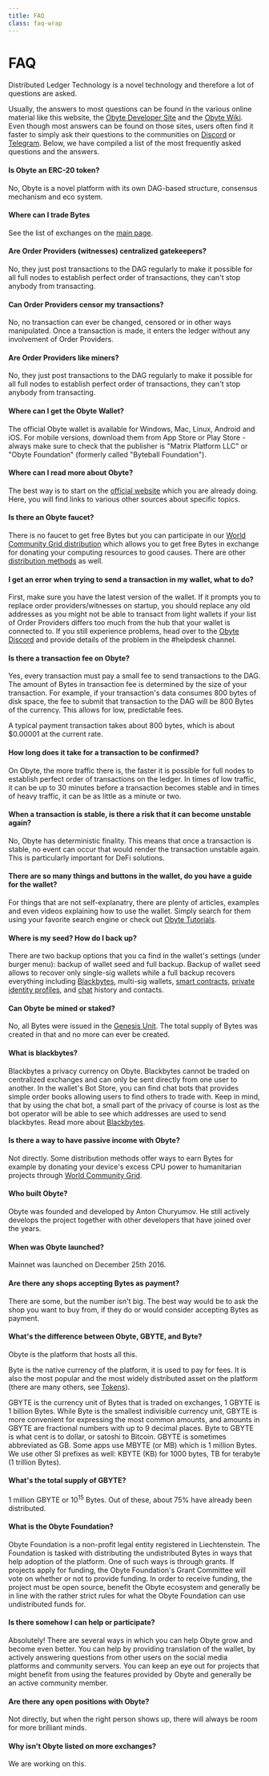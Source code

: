 ```yaml
---
title: FAQ
class: faq-wrap
---
```


# FAQ

<div class="sub-block">
    Distributed Ledger Technology is a novel technology and therefore a lot of questions are asked.
</div>

<p class="sub-text-block">
    Usually, the answers to most questions can be found in the various online material like this website, the <a target="_blank" href="https://developer.obyte.org">Obyte Developer Site</a> and the 
    <a target="_blank" href="https://wiki.obyte.org">Obyte Wiki</a>. Even though most answers can be found on those sites, users often find 
    it faster to simply ask their questions to the communities on <a target="_blank" href="https://discord.obyte.org">Discord</a> or 
    <a target="_blank" href="https://t.me/obyteorg">Telegram</a>. Below, we have compiled a list of the most frequently asked questions and the answers.
</p>

<div class="white-block">
    <h4>Is Obyte an ERC-20 token?</h4>
    <p>No, Obyte is a novel platform with its own DAG-based structure, consensus mechanism and eco system.</p>
</div>
<div class="white-block">
    <h4>Where can I trade Bytes</h4>
    <p>See the list of exchanges on the <a href="/">main page</a>.</p>
</div>
<div class="white-block">
    <h4>Are Order Providers (witnesses) centralized gatekeepers?</h4>
    <p>No, they just post transactions to the DAG regularly to make it possible for all full nodes to establish perfect order of transactions, they can't stop anybody from transacting.</p>
</div>
<div class="white-block">
    <h4>Can Order Providers censor my transactions?</h4>
    <p>No, no transaction can ever be changed, censored or in other ways manipulated. Once a transaction is made, it enters the ledger without any involvement of Order Providers.</p>
</div>
<div class="white-block">
    <h4>Are Order Providers like miners?</h4>
    <p>No, they just post transactions to the DAG regularly to make it possible for all full nodes to establish perfect order of transactions, they can't stop anybody from transacting.</p>
</div>
<div class="white-block">
    <h4>Where can I get the Obyte Wallet?</h4>
    <p>The official Obyte wallet is available for Windows, Mac, Linux, Android and iOS. For mobile versions, download them from App Store or Play Store - always make sure to check that the publisher is "Matrix Platform LLC" or "Obyte Foundation" (formerly called "Byteball Foundation").</p>
</div>

<div class="white-block">
    <h4>Where can I read more about Obyte?</h4>
    <p>The best way is to start on the <a target="_blank" href="/">official website</a> which you are already doing. Here, you will find links to various other sources about specific topics.</p>
</div>

<div class="white-block">
    <h4>Is there an Obyte faucet?</h4>
    <p>There is no faucet to get free Bytes but you can participate in our <a href="/distribution/world-community-grid">World Community Grid distribution</a>
     which allows you to get free Bytes in exchange for donating your computing resources to good causes. There are 
     other <a href="/distribution">distribution methods</a> as well.</p>
</div>

<div class="white-block">
    <h4>I get an error when trying to send a transaction in my wallet, what to do?</h4>
    <p>First, make sure you have the latest version of the wallet. If it prompts you to replace order 
    providers/witnesses on startup, you should replace any old addresses as you might not be able to transact from 
    light wallets if your list of Order Providers differs too much from the hub that your wallet is connected to. 
    If you still experience problems, head over to the <a target="_blank" href="https://discord.obyte.org">Obyte Discord</a> and provide details of the problem in the #helpdesk channel.</p>
</div>

<div class="white-block">
    <h4>Is there a transaction fee on Obyte?</h4>
    <p>
        Yes, every transaction must pay a small fee to send transactions to the DAG. The amount of Bytes in transaction fee is determined by the size of your transaction. For example, if your transaction's data consumes 800 bytes of disk space, the fee to submit that transaction to the DAG will be 800 Bytes of the currency. This allows for low, predictable fees.
    </p>
    <p>A typical payment transaction takes about 800 bytes, which is about $0.00001 at the current rate.</p>
</div>

<div class="white-block">
    <h4>How long does it take for a transaction to be confirmed?</h4>
    <p>
        On Obyte, the more traffic there is, the faster it is possible for full nodes to establish perfect order of transactions on the ledger. In times of low traffic, it can be up to 30 minutes before a transaction becomes stable and in times of heavy traffic, it can be as little as a minute or two.
    </p>
</div>

<div class="white-block">
    <h4>When a transaction is stable, is there a risk that it can become unstable again?</h4>
    <p>
        No, Obyte has deterministic finality. This means that once a transaction is stable, no event can occur that would render the transaction unstable again. This is particularly important for DeFi solutions.
    </p>
</div>

<div class="white-block">
    <h4>There are so many things and buttons in the wallet, do you have a guide for the wallet?</h4>
    <p>
        For things that are not self-explanatry, there are plenty of articles, examples and even videos explaining how to use the wallet. Simply search for them using your favorite search engine or check out <a href="https://medium.com/obyte-help" target="_blank">Obyte Tutorials</a>.
    </p>
</div>

<div class="white-block">
    <h4>Where is my seed? How do I back up?</h4>
    <p>
        There are two backup options that you ca find in the wallet's settings (under burger menu): backup of wallet 
        seed and full backup. Backup of wallet seed allows to recover only single-sig wallets while a full backup 
        recovers everything including <a href="/platform/blackbytes">Blackbytes</a>, multi-sig wallets, <a href="/platform-smart-contracts">smart contracts</a>, 
        <a href="/platform/identity">private identity profiles</a>, and <a href="/platform/chatbots">chat</a> history and contacts.
    </p>
</div>

<div class="white-block">
    <h4>Can Obyte be mined or staked?</h4>
    <p>
        No, all Bytes were issued in the <a href="https://explorer.obyte.org/#oj8yEksX9Ubq7lLc+p6F2uyHUuynugeVq4+ikT67X6E=" target="_blank">Genesis Unit</a>. The total supply of Bytes was created in that and no more can ever be created.
    </p>
</div>

<div class="white-block">
    <h4>What is blackbytes?</h4>
    <p>
        Blackbytes a privacy currency on Obyte. Blackbytes cannot be traded on centralized exchanges and can only be 
        sent directly from one user to another. In the wallet's Bot Store, you can find chat bots that provides simple 
        order books allowing users to find others to trade with. Keep in mind, that by using the chat bot, a small part 
        of the privacy of course is lost as the bot operator will be able to see which addresses are used to send 
        blackbytes. Read more about <a href="/platform/blackbytes">Blackbytes</a>.
    </p>
</div>

<div class="white-block">
    <h4>Is there a way to have passive income with Obyte?</h4>
    <p>
        Not directly. Some distribution methods offer ways to earn Bytes for example by donating your device's excess 
        CPU power to humanitarian projects through <a href="/distribution/world-community-grid">World Community Grid</a>.
    </p>
</div>

<div class="white-block">
    <h4>Who built Obyte?</h4>
    <p>
        Obyte was founded and developed by Anton Churyumov. He still actively develops the project together with 
        other developers that have joined over the years.
    </p>
</div>

<div class="white-block">
    <h4>When was Obyte launched?</h4>
    <p>
        Mainnet was launched on December 25th 2016.
    </p>
</div>

<div class="white-block">
    <h4>Are there any shops accepting Bytes as payment?</h4>
    <p>
       There are some, but the number isn't big. The best way would be to ask the shop you want to buy from, if they do or would consider accepting Bytes as payment.
    </p>
</div>

<div class="white-block">
    <h4>What's the difference between Obyte, GBYTE, and Byte?</h4>
    <p>
       Obyte is the platform that hosts all this.
    </p>
    <p>
        Byte is the native currency of the platform, it is used to pay for fees. It is also the most popular 
        and the most widely distributed asset on the platform (there are many others, see <a href="/platform/tokens">Tokens</a>).
    </p>
    <p>
        GBYTE is the currency unit of Bytes that is traded on exchanges, 1 GBYTE is 1 billion Bytes. While Byte is 
        the smallest indivisible currency unit, GBYTE is more convenient for expressing the most common amounts, 
        and amounts in GBYTE are fractional numbers with up to 9 decimal places. Byte to GBYTE is what cent is to 
        dollar, or satoshi to Bitcoin. GBYTE is sometimes abbreviated as GB. Some apps use MBYTE (or MB) which is 
        1 million Bytes. We use other SI prefixes as well: KBYTE (KB) for 1000 bytes, TB for terabyte (1 trillion Bytes).
    </p>
</div>

<div class="white-block">
    <h4>What's the total supply of GBYTE?</h4>
    <p>
        1 million GBYTE or 10<sup>15</sup> Bytes. Out of these, about 75% have already been distributed.
    </p>
</div>

<div class="white-block">
    <h4>What is the Obyte Foundation?</h4>
    <p>
        Obyte Foundation is a non-profit legal entity registered in Liechtenstein. The Foundation is tasked with distributing the undistributed Bytes in ways that help adoption of the platform. One of such ways is through grants. If projects apply for funding, the Obyte Foundation's Grant Committee will vote on whether or not to provide funding. In order to receive funding, the project must be open source, benefit the Obyte ecosystem and generally be in line with the rather strict rules for what the Obyte Foundation can use undistributed funds for.
    </p>
</div>

<div class="white-block">
    <h4>Is there somehow I can help or participate?</h4>
    <p>
        Absolutely! There are several ways in which you can help Obyte grow and become even better. You can help by providing translation of the wallet, by actively answering questions from other users on the social media platforms and community servers. You can keep an eye out for projects that might benefit from using the features provided by Obyte and generally be an active community member.
    </p>
</div>

<div class="white-block">
    <h4>Are there any open positions with Obyte?</h4>
    <p>
        Not directly, but when the right person shows up, there will always be room for more brilliant minds.
    </p>
</div>

<div class="white-block">
    <h4>Why isn't Obyte listed on more exchanges?</h4>
    <p>
        We are working on this.
    </p>
</div>
